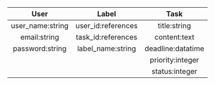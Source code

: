 |       User       |        Label       |        Task       |
|:----------------:|:------------------:|:-----------------:|
| user_name:string | user_id:references | title:string      |
| email:string     | task_id:references | content:text      |
| password:string  | label_name:string  | deadline:datatime |
|                  |                    | priority:integer  |
|                  |                    | status:integer    |